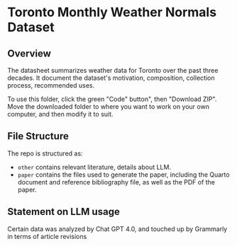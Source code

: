 # Toronto Monthly Weather Normals Dataset

## Overview

The datasheet summarizes weather data for Toronto over the past three decades. It document the dataset's motivation, composition, collection process, recommended uses. 

To use this folder, click the green "Code" button", then "Download ZIP". Move the downloaded folder to where you want to work on your own computer, and then modify it to suit.


## File Structure

The repo is structured as:

-   `other` contains relevant literature, details about LLM.
-   `paper` contains the files used to generate the paper, including the Quarto document and reference bibliography file, as well as the PDF of the paper. 


## Statement on LLM usage

Certain data was analyzed by Chat GPT 4.0, and touched up by Grammarly in terms of article revisions
